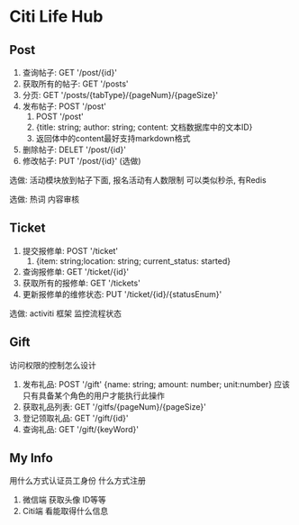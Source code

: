 # Citi Life Hub

## Post
1. 查询帖子: GET '/post/{id}'
2. 获取所有的帖子: GET '/posts'
3. 分页: GET '/posts/{tabType}/{pageNum}/{pageSize}'
4. 发布帖子: POST '/post' 
   1. POST '/post' 
   2. {title: string;
       author: string;
       content: 文档数据库中的文本ID}
   3. 返回体中的content最好支持markdown格式
5. 删除帖子: DELET '/post/{id}'
6. 修改帖子: PUT '/post/{id}' (选做)
   
选做:
活动模块放到帖子下面, 报名活动有人数限制 可以类似秒杀, 有Redis

选做: 热词 内容审核


## Ticket
1. 提交报修单: POST '/ticket'
   1. {item: string;location: string; current_status: started}
2. 查询报修单: GET '/ticket/{id}'
3. 获取所有的报修单: GET '/tickets'
4. 更新报修单的维修状态: PUT '/ticket/{id}/{statusEnum}' 

选做: activiti 框架 监控流程状态



## Gift
访问权限的控制怎么设计
1. 发布礼品: POST '/gift' {name: string; amount: number; unit:number} 应该只有具备某个角色的用户才能执行此操作
2. 获取礼品列表: GET '/gitfs/{pageNum}/{pageSize}'
3. 登记领取礼品: GET '/gift/{id}'
4. 查询礼品: GET '/gift/{keyWord}'



## My Info
用什么方式认证员工身份
什么方式注册
1. 微信端 获取头像 ID等等
2. Citi端 看能取得什么信息


